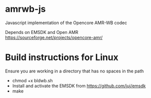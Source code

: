 # amrwb-js
Javascript implementation of the Opencore AMR-WB codec

Depends on EMSDK and Open AMR https://sourceforge.net/projects/opencore-amr/

# Build instructions for Linux
Ensure you are working in a directory that has no spaces in the path
* chmod +x bldwb.sh
* Install and activate the EMSDK from https://github.com/juj/emsdk
* make
